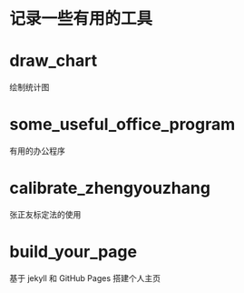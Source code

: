 # 记录一些有用的工具

# draw_chart

绘制统计图

# some_useful_office_program

有用的办公程序

# calibrate_zhengyouzhang

张正友标定法的使用

# build_your_page

基于 jekyll 和 GitHub Pages 搭建个人主页





